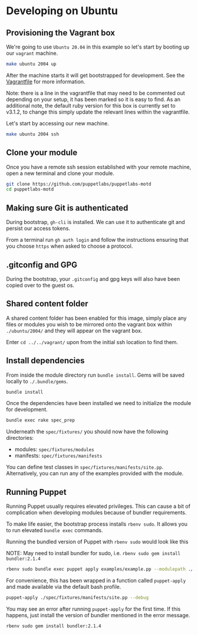 # Developing on Ubuntu

## Provisioning the Vagrant box

We're going to use `Ubuntu 20.04` in this example so let's start by booting up our `vagrant` machine.

```bash
make ubuntu 2004 up
```
After the machine starts it will get bootstrapped for development.
See the [Vagrantfile](ubuntu/2004/Vagrantfile) for more information.

Note: there is a line in the vagrantfile that may need to be commented out depending on your setup, it has been marked so it is easy to find.
As an additional note, the default ruby version for this box is currently set to v3.1.2, to change this simply update the relevant lines within the vagrantfile.

Let's start by accessing our new machine.

```bash
make ubuntu 2004 ssh
```

## Clone your module

Once you have a remote ssh session established with your remote machine, open a new terminal and clone your module.

```bash
git clone https://github.com/puppetlabs/puppetlabs-motd
cd puppetlabs-motd
```

## Making sure Git is authenticated

During bootstrap, `gh-cli` is installed.
We can use it to authenticate git and persist our access tokens.

From a terminal run `gh auth login` and follow the instructions ensuring that you choose `https` when asked to choose a protocol.

## .gitconfig and GPG

During the bootstrap, your `.gitconfig` and gpg keys will also have been copied over to the guest os.

## Shared content folder

A shared content folder has been enabled for this image, simply place any files or modules you wish to be mirrored onto the vagrant box within `./ubuntu/2004/` and they will appear on the vagrant box.

Enter `cd ../../vagrant/` upon from the initial ssh location to find them.

## Install dependencies

From inside the module directory run `bundle install`.
Gems will be saved locally to `./.bundle/gems`.

```bash
bundle install
```

Once the dependencies have been installed we need to initialize the module for development.

```bash
bundle exec rake spec_prep
```

Underneath the `spec/fixtures/` you should now have the following directories:

* modules: `spec/fixtures/modules`
* manifests: `spec/fixtures/manifests`

You can define test classes in `spec/fixtures/manifests/site.pp`.
Alternatively, you can run any of the examples provided with the module.

## Running Puppet

Running Puppet usually requires elevated privileges.
This can cause a bit of complication when developing modules because of bundler requirements.

To make life easier, the bootstrap process installs `rbenv sudo`. It allows you to run elevated `bundle exec` commands.

Running the bundled version of Puppet with `rbenv sudo` would look like this

NOTE: May need to install bundler for sudo, i.e. `rbenv sudo gem install bundler:2.1.4`

```bash
rbenv sudo bundle exec puppet apply examples/example.pp --modulepath ./spec/fixtures/modules
```

For convenience, this has been wrapped in a function called `puppet-apply` and made available via the default bash profile.

```bash
puppet-apply ./spec/fixtures/manifests/site.pp --debug
```

You may see an error after running `puppet-apply` for the first time.
If this happens, just install the version of bundler mentioned in the error message.

```bash
rbenv sudo gem install bundler:2.1.4
```
